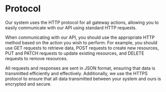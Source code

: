 # Protocol
Our system uses the HTTP protocol for all gateway actions, allowing you to easily communicate with our API using standard HTTP requests.

When communicating with our API, you should use the appropriate HTTP method based on the action you wish to perform. For example, you should use GET requests to retrieve data, POST requests to create new resources, PUT and PATCH requests to update existing resources, and DELETE requests to remove resources.

All requests and responses are sent in JSON format, ensuring that data is transmitted efficiently and effectively. Additionally, we use the HTTPS protocol to ensure that all data transmitted between your system and ours is encrypted and secure.